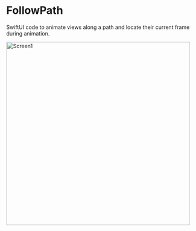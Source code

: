 # FollowPath
SwiftUI code to animate views along a path and locate their current frame during animation.

<img width="487" alt="Screen1" src="https://user-images.githubusercontent.com/9262361/102403303-ed14aa00-3f9a-11eb-984b-35b9519d33a6.png">
